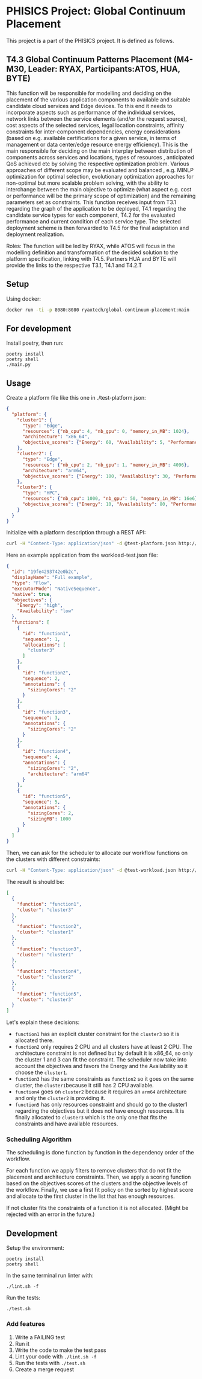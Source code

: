 # PHISICS Project: Global Continuum Placement

This project is a part of the PHISICS project. It is defined as follows.

## T4.3 Global Continuum Patterns Placement (M4-M30, Leader: RYAX, Participants:ATOS, HUA, BYTE)

This function will be responsible for modelling and deciding on the placement of
the various application components to available and suitable candidate cloud
services and Edge devices. To this end it needs to incorporate aspects such as
performance of the individual services, network links between the service
elements (and/or the request source), cost aspects of the selected services,
legal location constraints, affinity constraints for inter-component
dependencies, energy considerations (based on e.g. available certifications for
a given service, in terms of management or data center/edge resource energy
efficiency). This is the main responsible for deciding on the main interplay
between distribution of components across services and locations, types of
resources , anticipated QoS achieved etc by solving the respective optimization
problem. Various approaches of different scope may be evaluated and balanced ,
e.g. MINLP optimization for optimal selection, evolutionary optimization
approaches for non-optimal but more scalable problem solving, with the ability
to interchange between the main objective to optimize (what aspect e.g. cost or
performance will be the primary scope of optimization) and the remaining
parameters set as constraints. This function receives input from T3.1 regarding the
graph of the application to be deployed, T4.1 regarding the candidate service
types for each component, T4.2 for the evaluated performance and current
condition of each service type. The selected deployment scheme is then
forwarded to T4.5 for the final adaptation and deployment realization.

Roles: The function will be led by RYAX, while ATOS will focus in the modelling
definition and transformation of the decided solution to the platform
specification, linking with T4.5. Partners HUA and BYTE will provide the links
to the respective T3.1, T4.1 and T4.2.T

## Setup

Using docker:
```sh
docker run -ti -p 8080:8080 ryaxtech/global-continuum-placement:main
```

## For development

Install poetry, then run:
```
poetry install
poetry shell
./main.py
```

## Usage

Create a platform file like this one in ./test-platform.json:
```json
{
  "platform": {
    "cluster1": {
      "type": "Edge",
      "resources": {"nb_cpu": 4, "nb_gpu": 0, "memory_in_MB": 1024},
      "architecture": "x86_64",
      "objective_scores": {"Energy": 60, "Availability": 5, "Performance": 25}
    },
    "cluster2": {
      "type": "Edge",
      "resources": {"nb_cpu": 2, "nb_gpu": 1, "memory_in_MB": 4096},
      "architecture": "arm64",
      "objective_scores": {"Energy": 100, "Availability": 30, "Performance": 50}
    },
    "cluster3": {
      "type": "HPC",
      "resources": {"nb_cpu": 1000, "nb_gpu": 50, "memory_in_MB": 16e6},
      "objective_scores": {"Energy": 10, "Availability": 80, "Performance": 100}
    }
  }
}
```
Initialize with a platform description through a REST API:
```sh
curl -H "Content-Type: application/json" -d @test-platform.json http://127.0.0.1:8080/clusters
```

Here an example application from the workload-test.json file:
```json
{
  "id": "19fe4293742e0b2c",
  "displayName": "Full example",
  "type": "Flow",
  "executorMode": "NativeSequence",
  "native": true,
  "objectives": {
    "Energy": "high",
    "Availability": "low"
  },
  "functions": [
    {
      "id": "function1",
      "sequence": 1,
      "allocations": [
        "cluster3"
      ]
    },
    {
      "id": "function2",
      "sequence": 2,
      "annotations": {
        "sizingCores": "2"
      }
    },
    {
      "id": "function3",
      "sequence": 3,
      "annotations": {
        "sizingCores": "2"
      }
    },
    {
      "id": "function4",
      "sequence": 4,
      "annotations": {
        "sizingCores": "2",
        "architecture": "arm64"
      }
    },
    {
      "id": "function5",
      "sequence": 5,
      "annotations": {
        "sizingCores": 2,
        "sizingMB": 1000
      }
    }
  ]
}
```
Then, we can ask for the scheduler to allocate our workflow functions on the clusters with different constraints:
```sh
curl -H "Content-Type: application/json" -d @test-workload.json http://127.0.0.1:8080/applications
```

The result is should be:
```json
[
  {
    "function": "function1",
    "cluster": "cluster3"
  },
  {
    "function": "function2",
    "cluster": "cluster1"
  },
  {
    "function": "function3",
    "cluster": "cluster1"
  },
  {
    "function": "function4",
    "cluster": "cluster2"
  },
  {
    "function": "function5",
    "cluster": "cluster3"
  }
]
```

Let's explain these decisions:
- `function1` has an explicit cluster constraint for the `cluster3` so it is allocated there.
- `function2` only requires 2 CPU and all clusters have at least 2 CPU. The architecture constraint is not defined but by default it is x86_64, so only the cluster 1 and 3 can fit the constraint. The scheduler now take into account the objectives and favors the Energy and the Availability so it choose the `cluster1`.
- `function3` has the same constraints as `function2` so it goes on the same cluster, the `cluster1`because it still has 2 CPU available.
- `function4` goes on `cluster2` because it requires an `arm64` architecture and only the `cluster2` is providing it.
- `function5` has only resources constraint and should go to the cluster1 regarding the objectives but it does not have enough resources. It is finally allocated to `cluster3` which is the only one that fits the constraints and have available resources.

### Scheduling Algorithm

The scheduling is done function by function in the dependency order of the workflow.

For each function we apply filters to remove clusters that do not fit the placement and architecture constraints.
Then, we apply a scoring function based on the objectives scores of the clusters and the objective levels of the workflow.
Finally, we use a first fit policy on the sorted by highest score and allocate to the first cluster in the list that has enough resources.

If not cluster fits the constraints of a function it is not allocated. (Might be rejected with an error in the future.)

## Development

Setup the environment:
```shell
poetry install
poetry shell
```

In the same terminal run linter with:
```shell
./lint.sh -f
```

Run the tests:
```shell
./test.sh
```



### Add features

1. Write a FAILING test
2. Run it
3. Write the code to make the test pass
4. Lint your code with `./lint.sh -f`
5. Run the tests with `./test.sh`
6. Create a merge request

